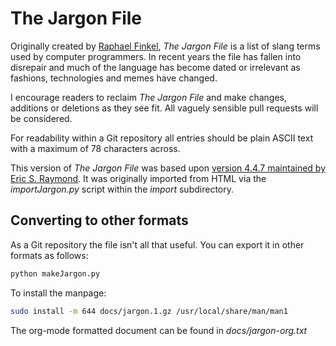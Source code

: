 The Jargon File
===============

Originally created by [Raphael Finkel](http://www.cs.uky.edu/~raphael/), _The Jargon File_ is a list of slang terms used by computer programmers. In recent years the file has fallen into disrepair and much of the language has become dated or irrelevant as fashions, technologies and memes have changed.

I encourage readers to reclaim _The Jargon File_ and make changes, additions or deletions as they see fit.  All vaguely sensible pull requests will be considered.

For readability within a Git repository all entries should be plain ASCII text with a maximum of 78 characters across.

This version of _The Jargon File_ was based upon [version 4.4.7 maintained by Eric S. Raymond](http://www.catb.org/jargon/). It was originally imported from HTML via the _importJargon.py_ script within the _import_ subdirectory.

Converting to other formats
---------------------------

As a Git repository the file isn't all that useful.  You can export it in other formats as follows:

```bash
python makeJargon.py
```
To install the manpage:

```bash
sudo install -m 644 docs/jargon.1.gz /usr/local/share/man/man1
```

The org-mode formatted document can be found in _docs/jargon-org.txt_
